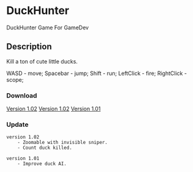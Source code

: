 # DuckHunter
DuckHunter Game For GameDev

## Description
Kill a ton of cute little ducks.

WASD - move;
Spacebar - jump;
Shift - run;
LeftClick - fire;
RightClick - scope;

### Download
[Version 1.02](https://mega.nz/#!ZaIgwYpR!Isti596AVJ3RQ-Ml4rsIbxEhUdzh9bZKG9jtZ0RQ-HA)  [Version 1.02](https://drive.google.com/open?id=0B6HTqyb1iyJZdWxTM0NrRHM4X2c) 
[Version 1.01](https://mega.nz/#!0Wxy3ZaT!6zPjUoLKp46e5MjFFDCNrzXXSLGzIke6Ef3LYZTWkM4) 

### Update
```
version 1.02
    - Zoomable with invisible sniper.
    - Count duck killed.

version 1.01
    - Improve duck AI.
```


